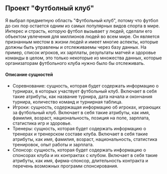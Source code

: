 ## Проект "Футболный клуб"
Я выбрал предметную область "Футбольный клуб", потому что футбол до сих пор остается одним из самых популярных видов спорта в мире. Интерес и страсть, которую футбол вызывает у людей, сделали его объектом увлечения для миллионов людей во всем мире. Он является признанным местом в жизни людей и имеет многие аспекты, которые должны быть управлены и отслеживаемы через базу данных. На пример, список игроков, их зарплаты, результаты матчей и здоровье команды в целом, это только некоторые из множества данных, которые организаторам футбольного клуба нужно было бы отслеживать.
#### Описание сущностей 
* Соревнование: сущность, которая будет содержать информацию о турнирах, в которых участвует футбольный клуб. Включает в себя такие атрибуты, как название турнира, дата начала и окончания турнира, количество команд и турнирная таблица.
* Игроки: сущность, содержащая информацию об игроках, играющих за футбольный клуб. Включает в себя такие атрибуты, как имя, фамилия, возраст, национальность, позиция на поле, зарплата, статистика игр и здоровье.
* Тренеры: сущность, которая будет содержать информацию о тренерах и тренерском составе клуба. Включает в себя такие атрибуты, как имя, фамилия, возраст, национальность, статистика тренировок, опыт работы и зарплата.
* Спонсор: сущность, которая будет содержать информацию о спонсорах клуба и их контрактах с клубом. Включает в себя такие атрибуты, как имя, фирма-спонсор, длительность контракта и перечень возможных программ спонсирования.

